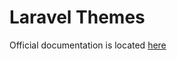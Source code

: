 Laravel Themes
==============

Official documentation is located [here](http://sky.pingpong-labs.com/docs/2.0/themes)